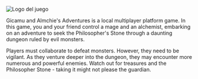 
![Logo del juego](https://github.com/Phentecost/GicamuandAlmchies/assets/111182089/b38675c6-9c26-40f8-9a29-a97a3aacdd43)

Gicamu and Almchie's Adventures is a local multiplayer platform game. In this game, you and your friend control a mage and an alchemist, embarking on an adventure to seek the Philosopher's Stone through a daunting dungeon ruled by evil monsters.

Players must collaborate to defeat monsters. However, they need to be vigilant. As they venture deeper into the dungeon, they may encounter more numerous and powerful enemies. Watch out for treasures and the Philosopher Stone - taking it might not please the guardian.


